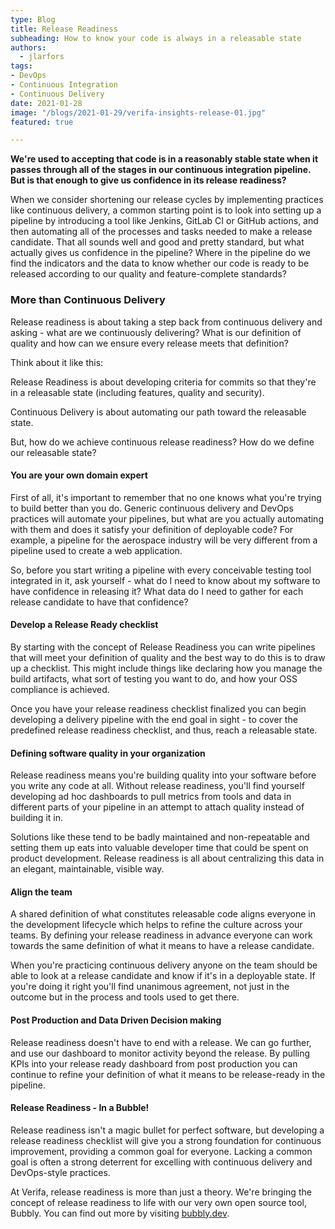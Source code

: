 ```yaml
---
type: Blog
title: Release Readiness
subheading: How to know your code is always in a releasable state
authors:
  - jlarfors
tags:
- DevOps
- Continuous Integration
- Continuous Delivery
date: 2021-01-28
image: "/blogs/2021-01-29/verifa-insights-release-01.jpg"
featured: true

---
```

**We're used to accepting that code is in a reasonably stable state when it passes through all of the stages in our continuous integration pipeline. But is that enough to give us confidence in its release readiness?**

When we consider shortening our release cycles by implementing practices like continuous delivery, a common starting point is to look into setting up a pipeline by introducing a tool like Jenkins, GitLab CI or GitHub actions, and then automating all of the processes and tasks needed to make a release candidate. That all sounds well and good and pretty standard, but what actually gives us confidence in the pipeline? Where in the pipeline do we find the indicators and the data to know whether our code is ready to be released according to our quality and feature-complete standards?

### **More than Continuous Delivery**

Release readiness is about taking a step back from continuous delivery and asking - what are we continuously delivering? What is our definition of quality and how can we ensure every release meets that definition?

Think about it like this:

Release Readiness is about developing criteria for commits so that they're in a releasable state (including features, quality and security).

Continuous Delivery is about automating our path toward the releasable state.

But, how do we achieve continuous release readiness? How do we define our releasable state?

#### **You are your own domain expert**

First of all, it's important to remember that no one knows what you're trying to build better than you do. Generic continuous delivery and DevOps practices will automate your pipelines, but what are you actually automating with them and does it satisfy your definition of deployable code? For example, a pipeline for the aerospace industry will be very different from a pipeline used to create a web application.

So, before you start writing a pipeline with every conceivable testing tool integrated in it, ask yourself - what do I need to know about my software to have confidence in releasing it? What data do I need to gather for each release candidate to have that confidence?

#### **Develop a Release Ready checklist**

By starting with the concept of Release Readiness you can write pipelines that will meet your definition of quality and the best way to do this is to draw up a checklist. This might include things like declaring how you manage the build artifacts, what sort of testing you want to do, and how your OSS compliance is achieved.

Once you have your release readiness checklist finalized you can begin developing a delivery pipeline with the end goal in sight - to cover the predefined release readiness checklist, and thus, reach a releasable state.

#### **Defining software quality in your organization**

Release readiness means you're building quality into your software before you write any code at all. Without release readiness, you'll find yourself developing ad hoc dashboards to pull metrics from tools and data in different parts of your pipeline in an attempt to attach quality instead of building it in.

Solutions like these tend to be badly maintained and non-repeatable and setting them up eats into valuable developer time that could be spent on product development. Release readiness is all about centralizing this data in an elegant, maintainable, visible way.

#### **Align the team**

A shared definition of what constitutes releasable code aligns everyone in the development lifecycle which helps to refine the culture across your teams. By defining your release readiness in advance everyone can work towards the same definition of what it means to have a release candidate.

When you're practicing continuous delivery anyone on the team should be able to look at a release candidate and know if it's in a deployable state. If you're doing it right you'll find unanimous agreement, not just in the outcome but in the process and tools used to get there.

#### **Post Production and Data Driven Decision making**

Release readiness doesn't have to end with a release. We can go further, and use our dashboard to monitor activity beyond the release. By pulling KPIs into your release ready dashboard from post production you can continue to refine your definition of what it means to be release-ready in the pipeline.

#### **Release Readiness - In a Bubble!**

Release readiness isn't a magic bullet for perfect software, but developing a release readiness checklist will give you a strong foundation for continuous improvement, providing a common goal for everyone. Lacking a common goal is often a strong deterrent for excelling with continuous delivery and DevOps-style practices.

At Verifa, release readiness is more than just a theory. We're bringing the concept of release readiness to life with our very own open source tool, Bubbly. You can find out more by visiting [bubbly.dev](https://bubbly.dev/).
